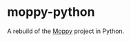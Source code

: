 moppy-python
============

A rebuild of the [Moppy](https://github.com/SammyIAm/Moppy) project in Python.
